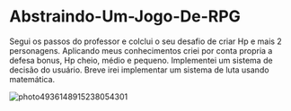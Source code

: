 # Abstraindo-Um-Jogo-De-RPG
Segui os passos do professor e colclui o seu desafio de criar Hp e mais 2 personagens.
Aplicando meus conhecimentos criei por conta propria a defesa bonus, Hp cheio, médio e pequeno.
Implementei um sistema de decisão do usuário.
Breve irei implementar um sistema de luta usando matemática.



![photo4936148915238054301](https://user-images.githubusercontent.com/100328826/170486498-a1cd0c98-446c-4e35-aa6f-648bc4f6e1b2.jpg)

